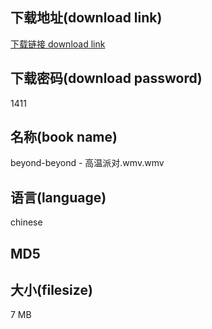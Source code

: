 ## 下载地址(download link)
[下载链接 download link](https://tutu365.netlify.app/?s=beyond-beyond+-+%E9%AB%98%E6%B8%A9%E6%B4%BE%E5%AF%B9.wmv)

## 下载密码(download password)
1411

## 名称(book name)
beyond-beyond - 高温派对.wmv.wmv

## 语言(language)
chinese

## MD5


## 大小(filesize)
7 MB
